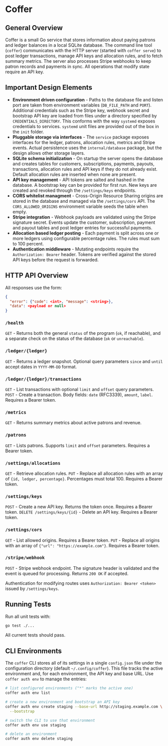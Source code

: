 # Coffer

## General Overview

Coffer is a small Go service that stores information about paying patrons and ledger balances in a local SQLite database. The command line tool (`coffer`) communicates with the HTTP server (started with `coffer serve`) to post ledger transactions, manage API keys and allocation rules, and to fetch summary metrics. The server also processes Stripe webhooks to keep patron records and payments in sync. All operations that modify state require an API key.

## Important Design Elements

- **Environment driven configuration** - Paths to the database file and listen port are taken from environment variables (`DB_FILE_PATH` and `PORT`). Additional credentials such as the Stripe key, webhook secret and bootstrap API key are loaded from files under a directory specified by `CREDENTIALS_DIRECTORY`. This conforms with the way `systemd` exposes credentials to services. `systemd` unit files are provided out of the box in the `init` folder.
- **Pluggable storage via interfaces** - The `service` package exposes interfaces for the ledger, patrons, allocation rules, metrics and Stripe events. Actual persistence uses the `internal/database` package, but the design allows other storage layers.
- **SQLite schema initialization** - On startup the server opens the database and creates tables for customers, subscriptions, payments, payouts, transactions, allocation rules and API keys if they do not already exist. Default allocation rules are inserted when none are present.
- **API key management** - API tokens are salted and hashed in the database. A bootstrap key can be provided for first run. New keys are created and revoked through the `/settings/keys` endpoints.
- **CORS whitelist managment** - Cross-Origin Resource Sharing origins are stored in the database and managed via the `/settings/cors` API. The `CORS_ALLOWED_ORIGINS` environment variable seeds the table when empty.
- **Stripe integration** - Webhook payloads are validated using the Stripe signature secret. Events update the customer, subscription, payment and payout tables and post ledger entries for successful payments.
- **Allocation based ledger posting** - Each payment is split across one or more ledgers using configurable percentage rules. The rules must sum to 100 percent.
- **Authentication middleware** - Mutating endpoints require the `Authorization: Bearer` header. Tokens are verified against the stored API keys before the request is forwarded.


## HTTP API Overview

All responses use the form:

```json
{
  "error": {"code": <int>, "message": <string>},
  "data": <payload or null>
}
```

### `/health`
`GET` - Returns both the general `status` of the program (`ok`, if reachable), and a separate check on the status of the database (`ok` or `unreachable`).

### `/ledger/{ledger}`
`GET` - Returns a ledger snapshot. Optional query parameters `since` and `until` accept dates in `YYYY-MM-DD` format.

### `/ledger/{ledger}/transactions`
`GET` - List transactions with optional `limit` and `offset` query parameters.
`POST` - Create a transaction. Body fields: `date` (RFC3339), `amount`, `label`. Requires a Bearer token.

### `/metrics`
`GET` - Returns summary metrics about active patrons and revenue.

### `/patrons`
`GET` - Lists patrons. Supports `limit` and `offset` parameters. Requires a Bearer token.

### `/settings/allocations`
`GET` - Retrieve allocation rules.
`PUT` - Replace all allocation rules with an array of `{id, ledger, percentage}`. Percentages must total 100. Requires a Bearer token.

### `/settings/keys`
`POST` - Create a new API key. Returns the token once. Requires a Bearer token.
`DELETE /settings/keys/{id}` - Delete an API key. Requires a Bearer token.

### `/settings/cors`
`GET` - List allowed origins. Requires a Bearer token.
`PUT` - Replace all origins with an array of `{"url": "https://example.com"}`. Requires a Bearer token.
 
### `/stripe/webhook`
`POST` - Stripe webhook endpoint. The signature header is validated and the event is queued for processing. Returns `200 OK` if accepted.

Authentication for modifying routes uses `Authorization: Bearer <token>` issued by `/settings/keys`.


## Running Tests

Run all unit tests with:

```sh
go test ./...
```

All current tests should pass.


## CLI Environments

The `coffer` CLI stores all of its settings in a single `config.json`
file under the configuration directory (default `~/.config/coffer`).
This file tracks the active environment and, for each environment, the
API key and base URL. Use `coffer auth env` to manage the entries:

```sh
# list configured environments ("*" marks the active one)
coffer auth env list

# create a new environment and bootstrap an API key
coffer auth env create staging --base-url http://staging.example.com \
  --bootstrap

# switch the CLI to use that environment
coffer auth env use staging

# delete an environment
coffer auth env delete staging
```
